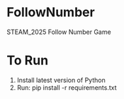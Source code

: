 # FollowNumber
STEAM_2025 Follow Number Game

# To Run
1. Install latest version of Python
2. Run: pip install -r requirements.txt
